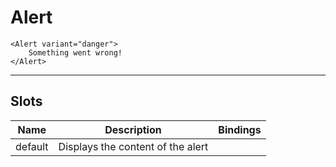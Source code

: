 # Alert

```vue
<Alert variant="danger">
    Something went wrong!
</Alert>
```

---

## Slots

| Name    | Description                       | Bindings |
| ------- | --------------------------------- | -------- |
| default | Displays the content of the alert |          |
